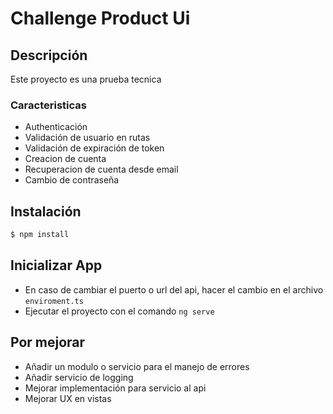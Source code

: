 # Challenge Product Ui

## Descripción

Este proyecto es una prueba tecnica

### Caracteristicas

- Authenticación
- Validación de usuario en rutas
- Validación de expiración de token
- Creacion de cuenta
- Recuperacion de cuenta desde email
- Cambio de contraseña

## Instalación

```bash
$ npm install
```

## Inicializar App

- En caso de cambiar el puerto o url del api, hacer el cambio en el archivo `enviroment.ts`
- Ejecutar el proyecto con el comando `ng serve`

## Por mejorar

- Añadir un modulo o servicio para el manejo de errores
- Añadir servicio de logging
- Mejorar implementación para servicio al api
- Mejorar UX en vistas
